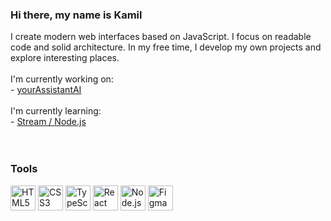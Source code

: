 
<h3>Hi there, my name is Kamil</h3>
<div>I create modern web interfaces based on JavaScript. I focus on readable code and solid architecture. In my free time, I develop my own projects and explore interesting places.</div>
<br>
I'm currently working on: <br>
- <a target="_blank"  href="https://github.com/KamilDziuk/yourAssistantAI">yourAssistantAI</a>
<br>
<br>
I'm currently learning: <br>
- <a  target="_blank" href="https://nodejs.org/docs/latest/api/stream.html">Stream / Node.js </a>
<br>
<br>
<br>
<div>

<h3>Tools</h3>
<img src="https://cdn.jsdelivr.net/gh/devicons/devicon/icons/html5/html5-original.svg" alt="HTML5" width="40" height="40"/>

<img src="https://cdn.jsdelivr.net/gh/devicons/devicon/icons/css3/css3-original.svg" alt="CSS3" width="40" height="40"/>

<img src="https://cdn.jsdelivr.net/gh/devicons/devicon/icons/typescript/typescript-original.svg" alt="TypeScript" width="40" height="40"/>

<img src="https://cdn.jsdelivr.net/gh/devicons/devicon/icons/react/react-original.svg" alt="React" width="40" height="40"/>

<img src="https://cdn.jsdelivr.net/gh/devicons/devicon/icons/nodejs/nodejs-original.svg" alt="Node.js" width="40" height="40"/>

<img src="https://cdn.jsdelivr.net/gh/devicons/devicon/icons/figma/figma-original.svg" alt="Figma" width="40" height="40"/>
</div>
